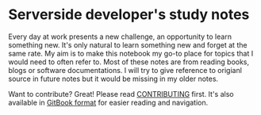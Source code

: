 # Serverside developer's study notes

Every day at work presents a new challenge, an opportunity to learn something new. It's only natural to learn something new and forget at the same rate. My aim is to make this notebook my go-to place for topics that I would need to often refer to. Most of these notes are from reading books, blogs or software documentations. I will try to give reference to origianl source in future notes but it would be missing in my older notes.

Want to contribute? Great! Please read [CONTRIBUTING](https://github.com/sharubhat/serverside-developer-notes/blob/master/CONTRIBUTING.md) first.  It's also available in [GitBook format](https://sharubhat.gitbooks.io/serverside-developer-notes/content/) for easier reading and navigation.

